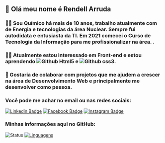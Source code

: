 ## 👋 Olá meu nome é Rendell Arruda
  
### 👨‍🔬 Sou Químico há mais de 10 anos, trabalho atualmente com de Energia e tecnologias da área Nuclear. Sempre fui autodidata e entusiasta da TI. Em 2021 comecei o Curso de Tecnologia da Informação para me profissionalizar na área. .

### 👨‍💻 Atualmente estou interessado em Front-end e estou aprendendo ![Github Html5](https://img.shields.io/badge/HTML5-E34F26?style=for-the-badge&logo=html5&logoColor=white) e ![Github css3](https://img.shields.io/badge/CSS3-1572B6?style=for-the-badge&logo=css3&logoColor=white).

### 💞️ Gostaria de colaborar com projetos que me ajudem a crescer na área de Desenvolvimento Web e principalmente me desenvolver como pessoa.

### Você pode me achar no email ou nas redes sociais:

[![Linkedin Badge](https://img.shields.io/badge/LinkedIn-0077B5?style=for-the-badge&logo=linkedin&logoColor=white&link=link_do_seu_perfil)](https://www.linkedin.com/in/rendell-arruda-5804b4177/)
[![Facebook Badge](https://img.shields.io/badge/Facebook-1877F2?style=for-the-badge&logo=facebook&logoColor=white&link=link_do_seu_perfil)](https://www.facebook.com/rendell.arruda)
[![Instagram Badge](https://img.shields.io/badge/Instagram-E4405F?style=for-the-badge&logo=instagram&logoColor=white&link=link_do_seu_perfil)](https://www.instagram.com/rendell.arruda/)

### Minhas informações aqui no GitHub:

![Status](https://github-readme-stats.vercel.app/api?username=SeuNomeDeUsuario) [![Linguagens](https://github-readme-stats.vercel.app/api/top-langs/?username=SeuNomeDeUsuario&layout=compact)](https://github.com/rendell-arruda)
<!---
rendell-arruda/rendell-arruda is a ✨ special ✨ repository because its `README.md` (this file) appears on your GitHub profile.
You can click the Preview link to take a look at your changes.
--->
